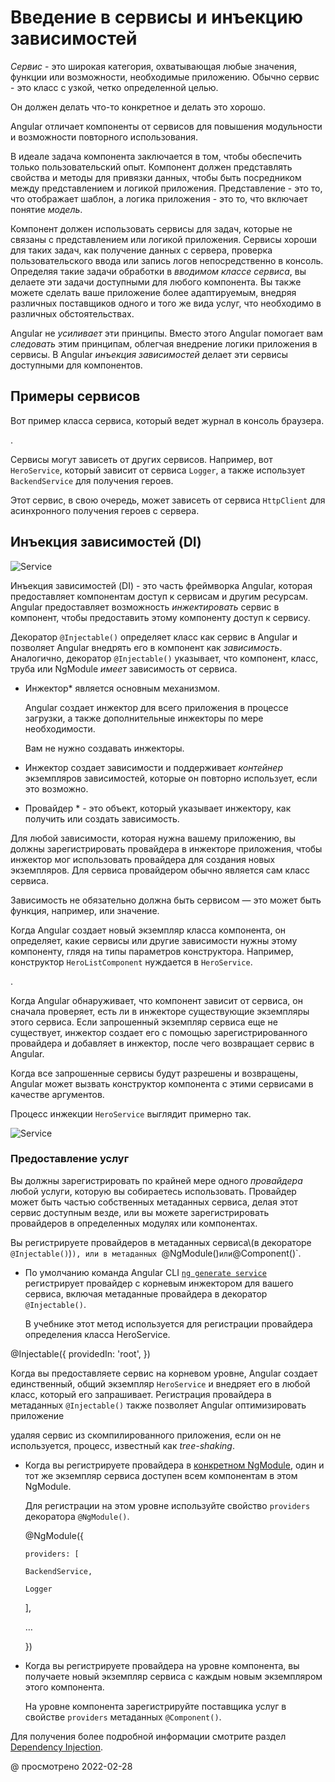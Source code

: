 # Введение в сервисы и инъекцию зависимостей

_Сервис_ - это широкая категория, охватывающая любые значения, функции или возможности, необходимые приложению. Обычно сервис - это класс с узкой, четко определенной целью.

Он должен делать что-то конкретное и делать это хорошо.

Angular отличает компоненты от сервисов для повышения модульности и возможности повторного использования.

В идеале задача компонента заключается в том, чтобы обеспечить только пользовательский опыт. Компонент должен представлять свойства и методы для привязки данных, чтобы быть посредником между представлением и логикой приложения. Представление - это то, что отображает шаблон, а логика приложения - это то, что включает понятие _модель_.

Компонент должен использовать сервисы для задач, которые не связаны с представлением или логикой приложения. Сервисы хороши для таких задач, как получение данных с сервера, проверка пользовательского ввода или запись логов непосредственно в консоль. Определяя такие задачи обработки в _вводимом классе сервиса_, вы делаете эти задачи доступными для любого компонента. Вы также можете сделать ваше приложение более адаптируемым, внедряя различных поставщиков одного и того же вида услуг, что необходимо в различных обстоятельствах.

Angular не _усиливает_ эти принципы. Вместо этого Angular помогает вам _следовать_ этим принципам, облегчая внедрение логики приложения в сервисы. В Angular _инъекция зависимостей_ делает эти сервисы доступными для компонентов.

## Примеры сервисов

Вот пример класса сервиса, который ведет журнал в консоль браузера.

<code-example header="src/app/logger.service.ts (class)" path="architecture/src/app/logger.service.ts" region="class"></code-example>.

Сервисы могут зависеть от других сервисов. Например, вот `HeroService`, который зависит от сервиса `Logger`, а также использует `BackendService` для получения героев.

Этот сервис, в свою очередь, может зависеть от сервиса `HttpClient` для асинхронного получения героев с сервера.

<code-example header="src/app/hero.service.ts (class)" path="architecture/src/app/hero.service.ts" region="class"></code-example>

## Инъекция зависимостей (DI)

<div class="lightbox">

<img alt="Service" class="left" src="generated/images/guide/architecture/dependency-injection.png">

</div>

Инъекция зависимостей (DI) - это часть фреймворка Angular, которая предоставляет компонентам доступ к сервисам и другим ресурсам. Angular предоставляет возможность _инжектировать_ сервис в компонент, чтобы предоставить этому компоненту доступ к сервису.

Декоратор `@Injectable()` определяет класс как сервис в Angular и позволяет Angular внедрять его в компонент как _зависимость_. Аналогично, декоратор `@Injectable()` указывает, что компонент, класс, труба или NgModule _имеет_ зависимость от сервиса.

-   Инжектор\* является основным механизмом.

    Angular создает инжектор для всего приложения в процессе загрузки, а также дополнительные инжекторы по мере необходимости.

    Вам не нужно создавать инжекторы.

-   Инжектор создает зависимости и поддерживает _контейнер_ экземпляров зависимостей, которые он повторно использует, если это возможно.

-   Провайдер \* - это объект, который указывает инжектору, как получить или создать зависимость.

Для любой зависимости, которая нужна вашему приложению, вы должны зарегистрировать провайдера в инжекторе приложения, чтобы инжектор мог использовать провайдера для создания новых экземпляров. Для сервиса провайдером обычно является сам класс сервиса.

<div class="alert is-helpful">

Зависимость не обязательно должна быть сервисом &mdash; это может быть функция, например, или значение.

</div>

Когда Angular создает новый экземпляр класса компонента, он определяет, какие сервисы или другие зависимости нужны этому компоненту, глядя на типы параметров конструктора. Например, конструктор `HeroListComponent` нуждается в `HeroService`.

<code-example header="src/app/hero-list.component.ts (constructor)" path="architecture/src/app/hero-list.component.ts" region="ctor"></code-example>.

Когда Angular обнаруживает, что компонент зависит от сервиса, он сначала проверяет, есть ли в инжекторе существующие экземпляры этого сервиса. Если запрошенный экземпляр сервиса еще не существует, инжектор создает его с помощью зарегистрированного провайдера и добавляет в инжектор, после чего возвращает сервис в Angular.

Когда все запрошенные сервисы будут разрешены и возвращены, Angular может вызвать конструктор компонента с этими сервисами в качестве аргументов.

Процесс инжекции `HeroService` выглядит примерно так.

<div class="lightbox">

<img alt="Service" class="left" src="generated/images/guide/architecture/injector-injects.png">

</div>

### Предоставление услуг

Вы должны зарегистрировать по крайней мере одного _провайдера_ любой услуги, которую вы собираетесь использовать. Провайдер может быть частью собственных метаданных сервиса, делая этот сервис доступным везде, или вы можете зарегистрировать провайдеров в определенных модулях или компонентах.

Вы регистрируете провайдеров в метаданных сервиса\\(в декораторе `@Injectable()`)`), или в метаданных `@NgModule()`или`@Component()`.

-   По умолчанию команда Angular CLI [`ng generate service`](https://angular.io/cli/generate) регистрирует провайдер с корневым инжектором для вашего сервиса, включая метаданные провайдера в декоратор `@Injectable()`.

    В учебнике этот метод используется для регистрации провайдера определения класса HeroService.

     <code-example format="typescript" language="typescript">

&commat;Injectable({ providedIn: 'root',
})

   </code-example>

Когда вы предоставляете сервис на корневом уровне, Angular создает единственный, общий экземпляр `HeroService` и внедряет его в любой класс, который его запрашивает.
Регистрация провайдера в метаданных `@Injectable()` также позволяет Angular оптимизировать приложение

удаляя сервис из скомпилированного приложения, если он не используется, процесс, известный как _tree-shaking_.

-   Когда вы регистрируете провайдера в [конкретном NgModule](architecture-modules.md), один и тот же экземпляр сервиса доступен всем компонентам в этом NgModule.

    Для регистрации на этом уровне используйте свойство `providers` декоратора `@NgModule()`.

      <code-example format="typescript" language="typescript">

    &commat;NgModule({

        providers: [

        BackendService,

        Logger

    ],

    &hellip;

    })

      </code-example>

-   Когда вы регистрируете провайдера на уровне компонента, вы получаете новый экземпляр сервиса с каждым новым экземпляром этого компонента.

    На уровне компонента зарегистрируйте поставщика услуг в свойстве `providers` метаданных `@Component()`.

<code-example header="src/app/hero-list.component.ts (провайдеры компонентов)" path="architecture/src/app/hero-list.component.ts" region="providers"></code-example>

Для получения более подробной информации смотрите раздел [Dependency Injection](dependency-injection.md).

<!-- links -->

<!-- external links -->

<!-- end links -->

@ просмотрено 2022-02-28
